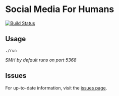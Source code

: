 # Social Media For Humans

[![Build Status](https://travis-ci.org/acgaudette/social-humans.svg?branch=master)](https://travis-ci.org/acgaudette/social-humans)

## Usage

`./run`

_SMH by default runs on port 5368_

## Issues

For up-to-date information, visit the [issues page](https://www.github.com/acgaudette/social-humans/issues).
